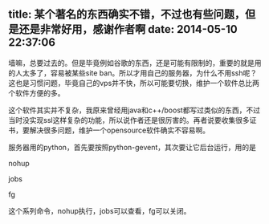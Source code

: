 title: 某个著名的东西确实不错，不过也有些问题，但是还是非常好用，感谢作者啊
date: 2014-05-10 22:37:06
---

墙嘛，总要过去的。但是毕竟例如谷歌的东西，还是可能有限制的，重要的就是用的人太多了，容易被某些site ban。所以才用自己的服务器，为什么不用ssh呢？这也是习惯问题，毕竟自己的vps并不快，所以可能要切换，维护一个软件总比两个软件方便的多。

这个软件其实并不复杂，我原来曾经用java和c++/boost都写过类似的东西，不过当时没实现ssl这样复杂的功能，所以说作者还是很厉害的。再者说要收集很多证书，要解决很多问题，维护一个opensource软件确实不容易啊。

服务器用的python，首先要按照python-gevent，其次要让它后台运行，用的是

nohup

jobs

fg

这个系列命令，nohup执行，jobs可以查看，fg可以关闭。